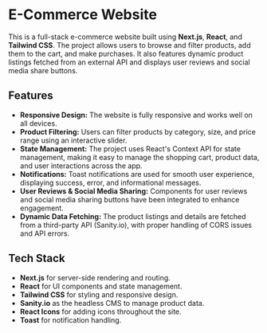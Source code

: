 # E-Commerce Website

This is a full-stack e-commerce website built using **Next.js**, **React**, and **Tailwind CSS**. The project allows users to browse and filter products, add them to the cart, and make purchases. It also features dynamic product listings fetched from an external API and displays user reviews and social media share buttons.

## Features

- **Responsive Design:** The website is fully responsive and works well on all devices.
- **Product Filtering:** Users can filter products by category, size, and price range using an interactive slider.
- **State Management:** The project uses React's Context API for state management, making it easy to manage the shopping cart, product data, and user interactions across the app.
- **Notifications:** Toast notifications are used for smooth user experience, displaying success, error, and informational messages.
- **User Reviews & Social Media Sharing:** Components for user reviews and social media sharing buttons have been integrated to enhance engagement.
- **Dynamic Data Fetching:** The product listings and details are fetched from a third-party API (Sanity.io), with proper handling of CORS issues and API errors.

## Tech Stack

- **Next.js** for server-side rendering and routing.
- **React** for UI components and state management.
- **Tailwind CSS** for styling and responsive design.
- **Sanity.io** as the headless CMS to manage product data.
- **React Icons** for adding icons throughout the site.
- **Toast** for notification handling.


